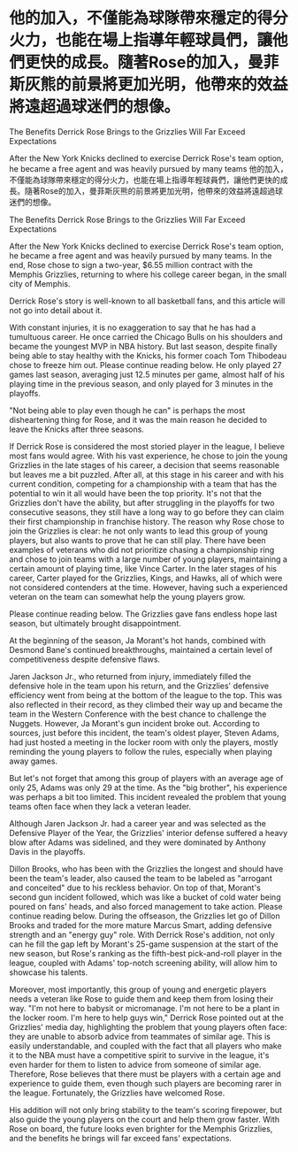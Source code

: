#  他的加入，不僅能為球隊帶來穩定的得分火力，也能在場上指導年輕球員們，讓他們更快的成長。隨著Rose的加入，曼菲斯灰熊的前景將更加光明，他帶來的效益將遠超過球迷們的想像。

The Benefits Derrick Rose Brings to the Grizzlies Will Far Exceed Expectations

After the New York Knicks declined to exercise Derrick Rose's team option, he became a free agent and was heavily pursued by many teams 
  他的加入，不僅能為球隊帶來穩定的得分火力，也能在場上指導年輕球員們，讓他們更快的成長。隨著Rose的加入，曼菲斯灰熊的前景將更加光明，他帶來的效益將遠超過球迷們的想像。

The Benefits Derrick Rose Brings to the Grizzlies Will Far Exceed Expectations

After the New York Knicks declined to exercise Derrick Rose's team option, he became a free agent and was heavily pursued by many teams. In the end, Rose chose to sign a two-year, $6.55 million contract with the Memphis Grizzlies, returning to where his college career began, in the small city of Memphis.

Derrick Rose's story is well-known to all basketball fans, and this article will not go into detail about it.

With constant injuries, it is no exaggeration to say that he has had a tumultuous career. He once carried the Chicago Bulls on his shoulders and became the youngest MVP in NBA history. But last season, despite finally being able to stay healthy with the Knicks, his former coach Tom Thibodeau chose to freeze him out. Please continue reading below. He only played 27 games last season, averaging just 12.5 minutes per game, almost half of his playing time in the previous season, and only played for 3 minutes in the playoffs.

"Not being able to play even though he can" is perhaps the most disheartening thing for Rose, and it was the main reason he decided to leave the Knicks after three seasons.

If Derrick Rose is considered the most storied player in the league, I believe most fans would agree. With his vast experience, he chose to join the young Grizzlies in the late stages of his career, a decision that seems reasonable but leaves me a bit puzzled. After all, at this stage in his career and with his current condition, competing for a championship with a team that has the potential to win it all would have been the top priority. It's not that the Grizzlies don't have the ability, but after struggling in the playoffs for two consecutive seasons, they still have a long way to go before they can claim their first championship in franchise history. The reason why Rose chose to join the Grizzlies is clear: he not only wants to lead this group of young players, but also wants to prove that he can still play. There have been examples of veterans who did not prioritize chasing a championship ring and chose to join teams with a large number of young players, maintaining a certain amount of playing time, like Vince Carter. In the later stages of his career, Carter played for the Grizzlies, Kings, and Hawks, all of which were not considered contenders at the time. However, having such a experienced veteran on the team can somewhat help the young players grow.

Please continue reading below. The Grizzlies gave fans endless hope last season, but ultimately brought disappointment.

At the beginning of the season, Ja Morant's hot hands, combined with Desmond Bane's continued breakthroughs, maintained a certain level of competitiveness despite defensive flaws.

Jaren Jackson Jr., who returned from injury, immediately filled the defensive hole in the team upon his return, and the Grizzlies' defensive efficiency went from being at the bottom of the league to the top. This was also reflected in their record, as they climbed their way up and became the team in the Western Conference with the best chance to challenge the Nuggets. However, Ja Morant's gun incident broke out. According to sources, just before this incident, the team's oldest player, Steven Adams, had just hosted a meeting in the locker room with only the players, mostly reminding the young players to follow the rules, especially when playing away games.

But let's not forget that among this group of players with an average age of only 25, Adams was only 29 at the time. As the "big brother", his experience was perhaps a bit too limited. This incident revealed the problem that young teams often face when they lack a veteran leader.

Although Jaren Jackson Jr. had a career year and was selected as the Defensive Player of the Year, the Grizzlies' interior defense suffered a heavy blow after Adams was sidelined, and they were dominated by Anthony Davis in the playoffs.

Dillon Brooks, who has been with the Grizzlies the longest and should have been the team's leader, also caused the team to be labeled as "arrogant and conceited" due to his reckless behavior. On top of that, Morant's second gun incident followed, which was like a bucket of cold water being poured on fans' heads, and also forced management to take action. Please continue reading below. During the offseason, the Grizzlies let go of Dillon Brooks and traded for the more mature Marcus Smart, adding defensive strength and an "energy guy" role. With Derrick Rose's addition, not only can he fill the gap left by Morant's 25-game suspension at the start of the new season, but Rose's ranking as the fifth-best pick-and-roll player in the league, coupled with Adams' top-notch screening ability, will allow him to showcase his talents.

Moreover, most importantly, this group of young and energetic players needs a veteran like Rose to guide them and keep them from losing their way. "I'm not here to babysit or micromanage. I'm not here to be a plant in the locker room. I'm here to help guys win," Derrick Rose pointed out at the Grizzlies' media day, highlighting the problem that young players often face: they are unable to absorb advice from teammates of similar age. This is easily understandable, and coupled with the fact that all players who make it to the NBA must have a competitive spirit to survive in the league, it's even harder for them to listen to advice from someone of similar age. Therefore, Rose believes that there must be players with a certain age and experience to guide them, even though such players are becoming rarer in the league. Fortunately, the Grizzlies have welcomed Rose.

His addition will not only bring stability to the team's scoring firepower, but also guide the young players on the court and help them grow faster. With Rose on board, the future looks even brighter for the Memphis Grizzlies, and the benefits he brings will far exceed fans' expectations.